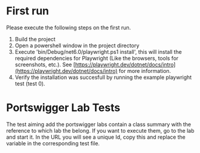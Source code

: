 # First run
Please execute the following steps on the first run.
1. Build the project
2. Open a powershell window in the project directory
3. Execute 'bin/Debug/net6.0/playwright.ps1 install', this will install the required dependencies for Playwright (Like the browsers, tools for screenshots, etc.). See [https://playwright.dev/dotnet/docs/intro](https://playwright.dev/dotnet/docs/intro) for more information.
4. Verify the installation was succesfull by running the example playwright test (test 0).

# Portswigger Lab Tests
The test aiming add the portswigger labs contain a class summary with the reference to which lab the belong.
If you want to execute them, go to the lab and start it. 
In the URL you will see a unique Id, copy this and replace the variable in the corresponding test file.
